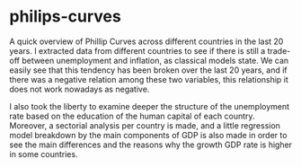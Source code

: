 # philips-curves
A quick overview of Phillip Curves across different countries in the last 20 years.
I extracted data from different countries to see if there is still a trade-off between unemployment and inflation, as classical models state. 
We can easily see that this tendency has been broken over the last 20 years, and if there was a negative relation among these two variables, this relationship it does not work nowadays as negative.

I also took the liberty to examine deeper the structure of the unemployment rate based on the education of the human capital of each country. Moreover, a sectorial analysis per country is made, and a little regression model breakdown by the main components of GDP is also made in order to see the main differences and the reasons why the growth GDP rate is higher in some countries.

